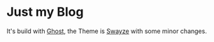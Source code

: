 # Just my Blog


It's build with [Ghost](http://ghost.org), the Theme is
[Swayze](http://www.woothemes.com/2013/11/meet-swayze-our-first-theme-for-ghost/)
with some minor changes.
